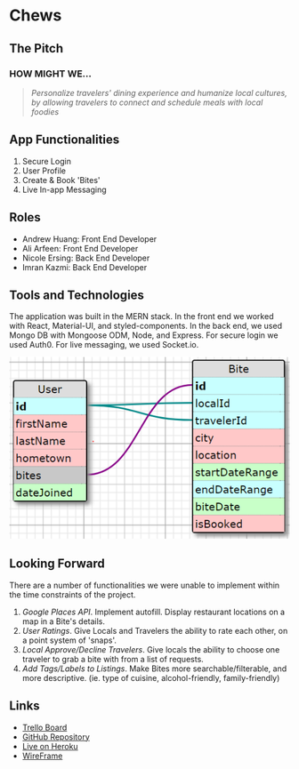 # Chews

## The Pitch
### HOW MIGHT WE...

> *Personalize travelers' dining experience and humanize local cultures, by allowing travelers to connect and schedule meals with local foodies*

## App Functionalities
1. Secure Login 
2. User Profile
3. Create & Book 'Bites'
4. Live In-app Messaging

## Roles
* Andrew Huang: Front End Developer
* Ali Arfeen: Front End Developer
* Nicole Ersing: Back End Developer
* Imran Kazmi: Back End Developer

## Tools and Technologies
The application was built in the MERN stack. In the front end we worked with React, Material-UI, and styled-components. In the back end, we used Mongo DB with Mongoose ODM, Node, and Express. For secure login we used Auth0. For live messaging, we used Socket.io.

![entity relational diagram](resources/ERD-MVP0.1.png)


## Looking Forward
There are a number of functionalities we were unable to implement within the time constraints of the project.
1. _Google Places API_. Implement autofill. Display restaurant locations on a map in a Bite's details.
2. _User Ratings_. Give Locals and Travelers the ability to rate each other, on a point system of 'snaps'.
3. _Local Approve/Decline Travelers_. Give locals the ability to choose one traveler to grab a bite with from a list of requests.
4. _Add Tags/Labels to Listings_. Make Bites more searchable/filterable, and more descriptive. (ie. type of cuisine, alcohol-friendly, family-friendly)


## Links
* [Trello Board](https://trello.com/b/9010LArh/project-3)
* [GitHub Repository](https://github.com/youknowme786/Chews )
* [Live on Heroku](https://chewsapp.herokuapp.com)
* [WireFrame](https://projects.invisionapp.com/freehand/document/bLDFwK0b8)

